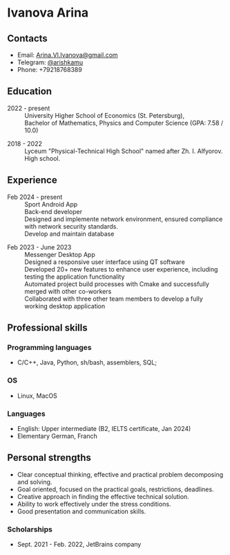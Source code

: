 <html><head><meta http-equiv="Content-Type" content="text/html; charset=UTF-8"></head><body>


<h1>Ivanova Arina</h1>
<h2> Contacts</h2>
<ul><li>Email: <a href="mailto:Arina.Vl.Ivanova.com" target="_blank">Arina.Vl.Ivanova@gmail.com</a>
</li><li>Telegram: <a href="https://t.me/arishkamu" target="_blank">@arishkamu</a>
</li><li>Phone: +79218768389
</li></ul>

<h2>Education</h2>
<dl><dt>2022 - present</dt><dd>
University Higher School of Economics (St. Petersburg), <br> 
Bachelor of Mathematics, Physics and Computer Science (GPA: 7.58 / 10.0) 
</dd></dl>
<dl><dt>2018 - 2022</dt><dd>
Lyceum "Physical-Technical High School" named after Zh. I. Alfyorov. 
High school.
</dd></dl>

<h2>Experience</h2>

<dl><dt>Feb 2024 - present</dt><dd>
Sport Android App<br>
Back-end developer<br>
Designed and implemente network environment, ensured compliance with network security standards.<br> 
Develop and maintain database
</dd></dl>

<dl><dt>Feb 2023 - June 2023</dt><dd>
Messenger Desktop App<br>
Designed a responsive user interface using QT software<br>
Developed 20+ new features to enhance user experience, including testing the application functionality<br>
Automated project build processes with Cmake and successfully merged with other co-workers<br>
Collaborated with three other team members to develop a fully working desktop application
</dd></dl>

<h2>Professional skills</h2>
<h3>Programming languages</h3>
<ul><li>C/C++, Java, Python, sh/bash, assemblers, SQL;  
</li></ul>

<h3>OS</h3>
<ul><li>Linux, MacOS  
</li></ul>

<h3>Languages</h3>
<ul><li>English: Upper intermediate (B2, IELTS certificate, Jan 2024)
</li><li>Elementary German, Franch
</li></ul>

<h2>Personal strengths</h2>
<ul><li>Clear conceptual thinking, effective and practical problem decomposing and solving.
</li><li>Goal oriented, focused on the practical goals, restrictions, deadlines.
</li><li>Creative approach in finding the effective technical solution.  
</li><li>Ability to work effectively under the stress conditions.  
</li><li>Good presentation and communication skills.  
</li></ul>

<h3>Scholarships</h3>
<ul><li>Sept. 2021 - Feb. 2022, JetBrains company
</li></ul>

</body></html>